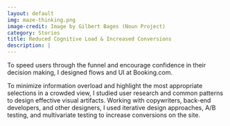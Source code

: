 ```yaml
---
layout: default
img: maze-thinking.png
image-credit: Image by Gilbert Bages (Noun Project)
category: Stories
title: Reduced Cognitive Load & Increased Conversions
description: |
---
```

To speed users through the funnel and encourage confidence in their decision making, I designed flows and UI at Booking.com.

To minimize information overload and highlight the most appropriate selections in a crowded view, I studied user research and common patterns to design effective visual artifacts. Working with copywriters, back-end developers, and other designers, I used iterative design approaches, A/B testing, and multivariate testing to increase conversions on the site.
